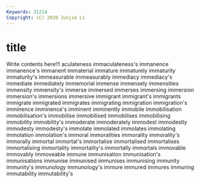 ```yaml
---
Keywords: 31214
Copyright: (C) 2020 Junjie Li
---
```


# title

Write contents here!!!
aculateness 
immaculateness's
immanence 
immanence's 
immanent 
immaterial 
immature 
immaturely 
immaturity 
immaturity's 
immeasurable 
immeasurably
immediacy 
immediacy's 
immediate 
immediately 
immemorial 
immense 
immensely 
immensities 
immensity 
immensity's
immerse 
immersed 
immerses 
immersing 
immersion 
immersion's 
immersions 
immersive 
immigrant 
immigrant's
immigrants 
immigrate 
immigrated 
immigrates 
immigrating 
immigration 
immigration's 
imminence 
imminence's 
imminent
imminently 
immobile 
immobilisation 
immobilisation's 
immobilise 
immobilised 
immobilises 
immobilising 
immobility 
immobility's
immoderate 
immoderately 
immodest 
immodestly 
immodesty 
immodesty's 
immolate 
immolated 
immolates 
immolating
immolation 
immolation's 
immoral 
immoralities 
immorality 
immorality's 
immorally 
immortal 
immortal's 
immortalise
immortalised 
immortalises 
immortalising 
immortality 
immortality's 
immortally 
immortals 
immovable 
immovably 
immoveable
immune 
immunisation 
immunisation's 
immunisations 
immunise 
immunised 
immunises 
immunising 
immunity 
immunity's
immunology 
immunology's 
immure 
immured 
immures 
immuring 
immutability 
immutability's 
